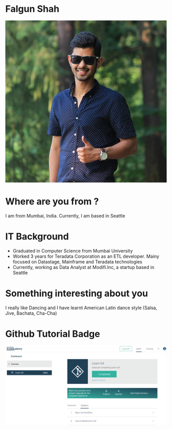 # Falgun Shah

![GitHub Logo](/image/falgun.jpg)

# Where are you from ?
I am from Mumbai, India. Currently, I am based in Seattle

# IT Background
* Graduated in Computer Science from Mumbai University
* Worked 3 years for Teradata Corporation as an ETL developer. Mainy focused on Datastage, Mainframe and Teradata technologies
* Currently, working as Data Analyst at Modifi.Inc, a startup based in Seattle

# Something interesting about you
I really like Dancing and I have learnt American Latin dance style (Salsa, Jive, Bachata, Cha-Cha)

# Github Tutorial Badge
![GitHub Logo](/image/gittutorial.png)
